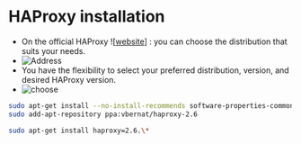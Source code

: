 # HAProxy installation

* On the official HAProxy ![[website](https://www.haproxy.com/)] : you can choose the distribution that suits your needs.
* ![Address](https://github.com/hojat-gazestani/DevOps/blob/main/haproxy/pictures/01-Address.png)
* You have the flexibility to select your preferred distribution, version, and desired HAProxy version.
* ![choose](file:///home/arman/Pictures/Screenshots/Screenshot%20from%202023-05-16%2014-30-08.png)

```bash
sudo apt-get install --no-install-recommends software-properties-common
sudo add-apt-repository ppa:vbernat/haproxy-2.6

sudo apt-get install haproxy=2.6.\*
```

